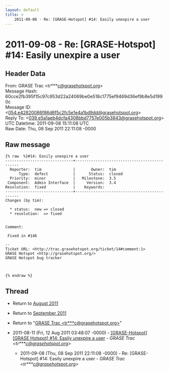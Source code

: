 ```yaml
---
layout: default
title: >
    2011-09-08 - Re: [GRASE-Hotspot] #14: Easily unexpire a user
---
```


# 2011-09-08 - Re: [GRASE-Hotspot] #14: Easily unexpire a user

## Header Data

From: GRASE Trac \<tr***c@grasehotspot.org\><br>
Message Hash: 60cce2fb395f15c97c953d22a24069be0e518c1775ef9469d36ef9b8e5d1990c<br>
Message ID: \<054.e42820086f86d6f5c2fc5e1e4a1bd9dd@grasehotspot.org\><br>
Reply To: \<039.e5a1aeb4dcfa4308bbd7757e005b3843@grasehotspot.org\><br>
UTC Datetime: 2011-09-08 15:11:08 UTC<br>
Raw Date: Thu, 08 Sep 2011 22:11:08 -0000<br>

## Raw message

```
{% raw  %}#14: Easily unexpire a user
------------------------------+---------------------------------------------
  Reporter:  tim              |       Owner:  tim   
      Type:  defect           |      Status:  closed
  Priority:  minor            |   Milestone:  3.5   
 Component:  Admin Interface  |     Version:  3.4   
Resolution:  fixed            |    Keywords:        
------------------------------+---------------------------------------------
Changes (by tim):

  * status:  new => closed
  * resolution:  => fixed


Comment:

 Fixed in #146

-- 
Ticket URL: <http://trac.grasehotspot.org/ticket/14#comment:1>
GRASE Hotspot <http://grasehotspot.org/>
GRASE Hotspot bug tracker



{% endraw %}
```

## Thread

+ Return to [August 2011](/archive/2011/08)
+ Return to [September 2011](/archive/2011/09)

+ Return to "[GRASE Trac <tr***c<span>@</span>grasehotspot.org>](/authors/tr___c_at_grasehotspot_org)"

+ 2011-08-11 (Fri, 12 Aug 2011 03:48:07 -0000) - [[GRASE-Hotspot] [GRASE Hotspot] #14: Easily unexpire a user](/archive/2011/08/560d207c2c3f0723319ca63ab10e40e61cd2f87f0fd79f5f1226f1ebc4d2f894) - _GRASE Trac \<tr***c@grasehotspot.org\>_
  + 2011-09-08 (Thu, 08 Sep 2011 22:11:08 -0000) - Re: [GRASE-Hotspot] #14: Easily unexpire a user - _GRASE Trac \<tr***c@grasehotspot.org\>_

